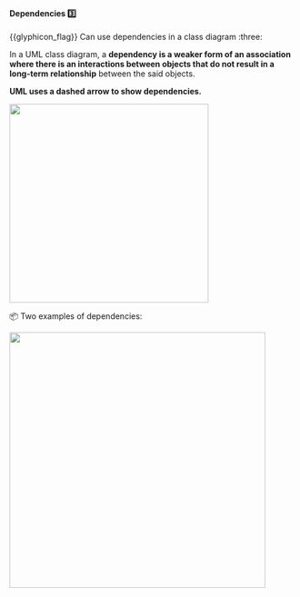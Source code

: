 <div id="title">

#### Dependencies :three:

<span id="prereqs"></span>

</div>
<span id="outcomes">{{glyphicon_flag}} Can use dependencies in a class diagram :three:</span>

<div id="body">

In a UML class diagram, a **dependency is a weaker form of an association where there is an interactions between objects that do not result in a long-term relationship** between the said objects.

**UML uses a dashed arrow to show dependencies.**

<img src="{{baseUrl}}/uml/classDiagrams/dependencies/what/images/notation.png" width="350" />

<tip-box> 

:package: Two examples of dependencies:

<img src="{{baseUrl}}/uml/classDiagrams/dependencies/what/images/examples.png" width="450" />
<p/>

</tip-box>

</div>

<div id="extras">
</div>